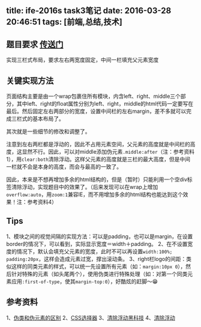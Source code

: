 title: ife-2016s task3笔记
date: 2016-03-28 20:46:51
tags: [前端,总结,技术]
---

## 题目要求 [传送门](http://ife.baidu.com/task/detail?taskId=3)
实现三栏式布局，要求左右两宽度固定，中间一栏填充父元素宽度

## 关键实现方法
页面结构主要是由一个wrap包裹住所有模块，内含left、right、middle三个部分，其中left、right的float属性分别为left、right，middle的html代码一定要写在最后。然后固定左右两部分的宽度，设置中间栏的左右margin，差不多就可以完成三栏式的基本布局了。
<!--more-->
其次就是一些细节的修改和调整了。

注意到左右两栏都是浮动的，因此不占用元素空间，父元素的高度就是中间栏的高度，这显然不行。因此，可以对middle添加伪元素`.middle:after`（注：参考资料1），用`clear:both`清除浮动。这样父元素的高度就是三栏的最大高度，但是中间一栏就不会是本身的高度，而会与最高的一致了。

因此，本来是不想再增加多余的html结构的，但是（暂时）只能利用一个空div标签清除浮动，实现题目中的效果了。（后来发现可以在wrap上增加`overflow:auto`，用`zoom:1`兼容IE，而不用增加多余的html结构也能达到这个效果！注：参考资料4）

## Tips
1、模块之间的视觉间隔的实现方法：可以是padding，也可以是margin，在设置border的情况下，可以看到，实际显示宽度＝width＋padding。
2、在不设置宽度的情况下，默认会填充父元素的宽度，此时不可以再设置`width:100%; padding:20px`，这样会造成元素过宽，撑出滚动条。
3、right栏logo的间距：类似这样的同类元素的样式，可以统一先设置所有元素（如：`margin:10px 0`），然后针对特殊的元素（如头尾两个），使用伪类进行特殊处理（如：对第一个同类元素应用`:first-of-type`，使其`margin-top:0`），好酷炫的赶脚～😁

## 参考资料
1、[伪类和伪元素的区别](https://segmentfault.com/a/1190000000484493)
2、[CSS选择器](http://www.w3school.com.cn/cssref/css_selectors.asp)
3、[清除浮动黑科技](http://stackoverflow.com/questions/211383/which-method-of-clearfix-is-best)
4、[清除浮动](http://zh.learnlayout.com/clearfix.html)
